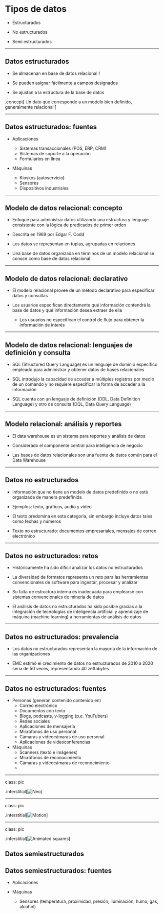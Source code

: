 # Tipos de datos

- Estructurados

- No estructurados

- Semi estructurados


---

## Datos estructurados
- Se almacenan en base de datos relacional !

- Se pueden asignar fácilmente a campos designados

- Se ajustan a la estructura de la base de datos

.concept[
    Un dato que corresponde a un modelo bien definido, generalmente relacional
]

---

## Datos estructurados: fuentes

- Aplicaciones
    - Sistemas transaccionales (POS, ERP, CRM)
    - Sistemas de soporte a la operación
    - Formularios en línea 

- Máquinas
    - Kioskos (autoservicio)
    - Sensores
    - Dispositivos industriales

---
## Modelo de datos relacional: concepto
- Enfoque para administrar datos utilizando una estructura y lenguaje consistente con la lógica de predicados de primer orden

- Descrita en 1969 por Edgar F. Codd

- Los datos se representan en tuplas, agrupadas en relaciones

- Una base de datos organizada en términos de un modelo relacional se conoce como base de datos relacional

---
## Modelo de datos relacional: declarativo

- El modelo relacional provee de un método declarativo para especificar datos y consultas

- Los usuarios especifican directamente qué información contendrá la base de datos y qué información desea extraer de ella

    - Los usuarios no especifican el control de flujo para obtener la información de interés

---

## Modelo de datos relacional: lenguajes de definición y consulta

- SQL (Structured Query Language) es un lenguaje de dominio específico empleado para administrar y obtener datos de bases relacionales

- SQL introdujo la capacidad de acceder a múltiples registros por medio de un comando y no requiere especificar la forma de acceder a la información

- SQL cuenta con un lenguaje de definición (DDL, Data Definition Language) y otro de consulta (DQL, Data Query Language)


---
## Modelo relacional: análisis y reportes

- El data warehouse es un sistema para reportes y análisis de datos

- Considerado el componente central para inteligencia de negocio

- Las bases de datos relacionales son una fuente de datos común para el Data Warehouse



---

## Datos no estructurados

- Información que no tiene un modelo de datos predefinido o no está organizada de manera predefinida

- Ejemplos: texto, gráficos, audio y video

- El texto predomina en esta categoría, sin embargo incluye datos tales como fechas y números

- Texto no estructurado: documentos empresariales, mensajes de correo electrónico

---

## Datos no estructurados: retos

- Históricamente ha sido difícil analizar los datos no estructurados

- La diversidad de formatos representa un reto para las herramientas convencionales de software  para ingestar, procesar y analizar

- Su falta de estructura interna es inadecuada para emplearse con sistemas convencionales de minería de datos

- El análisis de datos no estructurados ha sido posible gracias a la integración de tecnologías de inteligencia artificial y aprendizaje de máquina (machine learning) a herramientas de análisis de datos

---

## Datos no estructurados: prevalencia

- Los datos no estructurados representan la mayoría de la información de las organizaciones

- EMC estimó el crecimiento de datos no estructurados de 2010 a 2020 sería de 50 veces, representando 40 zettabytes

---

## Datos no estructurados: fuentes

- Personas (generan contenido contenido en)
    - Correo electrónico
    - Documentos con texto
    - Blogs, podcasts, v-logging (p.e. YouTubers)
    - Redes sociales
    - Aplicaciones de mensajería
    - Micrófonos de uso personal
    - Cámaras y videocámaras de uso personal
    - Aplicaciones de videoconferencias
- Máquinas
    - Scanners (texto e imágenes)
    - Micrófonos de reconocimiento
    - Cámaras y videocámaras de reconocimiento
    - 
---
class: pic

.interstitial[![Neo](https://media.giphy.com/media/V2ojLo7PvhVug/giphy.gif)]

---

class: pic

.interstitial[![Motion](https://media.giphy.com/media/xTiTnxpQ3ghPiB2Hp6/giphy.gif)]

---

class: pic

.interstitial[![Animated squares](https://media.giphy.com/media/J13MUhDkvmosPanF5o/giphy.gif)]

## Datos semiestructurados

## Datos semiestructurados: fuentes
- Aplicaciones

- Máquinas
    - Sensores (temperatura, proximidad, presión, iluminación, humo, gas, alcohol)


